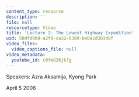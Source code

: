 ```yaml
---
content_type: resource
description: ''
file: null
resourcetype: Video
title: 'Lecture 2: The Lowest Highway Expedition'
uid: 50dfd9b8-a2f9-ca32-8389-b40a2d383d8f
video_files:
  video_captions_file: null
video_metadata:
  youtube_id: c0fmG26jk7g
---
```


Speakers: Azra Aksamija, Kyong Park

April 5 2006